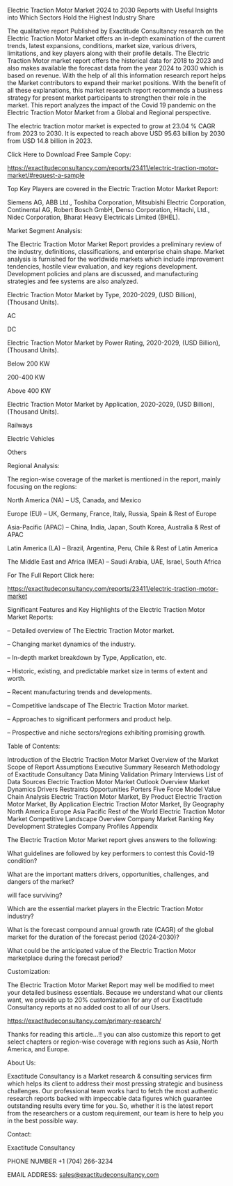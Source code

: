 Electric Traction Motor Market 2024 to 2030 Reports with Useful Insights into Which Sectors Hold the Highest Industry Share

The qualitative report Published by Exactitude Consultancy research on the Electric Traction Motor Market offers an in-depth examination of the current trends, latest expansions, conditions, market size, various drivers, limitations, and key players along with their profile details. The Electric Traction Motor market report offers the historical data for 2018 to 2023 and also makes available the forecast data from the year 2024 to 2030 which is based on revenue. With the help of all this information research report helps the Market contributors to expand their market positions. With the benefit of all these explanations, this market research report recommends a business strategy for present market participants to strengthen their role in the market. This report analyzes the impact of the Covid 19 pandemic on the Electric Traction Motor Market from a Global and Regional perspective.

The electric traction motor market is expected to grow at 23.04 % CAGR from 2023 to 2030. It is expected to reach above USD 95.63 billion by 2030 from USD 14.8 billion in 2023.

Click Here to Download Free Sample Copy:

https://exactitudeconsultancy.com/reports/23411/electric-traction-motor-market/#request-a-sample

Top Key Players are covered in the Electric Traction Motor Market Report:

Siemens AG, ABB Ltd., Toshiba Corporation, Mitsubishi Electric Corporation, Continental AG, Robert Bosch GmbH, Denso Corporation, Hitachi, Ltd., Nidec Corporation, Bharat Heavy Electricals Limited (BHEL).

Market Segment Analysis:

The Electric Traction Motor Market Report provides a preliminary review of the industry, definitions, classifications, and enterprise chain shape. Market analysis is furnished for the worldwide markets which include improvement tendencies, hostile view evaluation, and key regions development. Development policies and plans are discussed, and manufacturing strategies and fee systems are also analyzed.

Electric Traction Motor Market by Type, 2020-2029, (USD Billion), (Thousand Units).

AC

DC

Electric Traction Motor Market by Power Rating, 2020-2029, (USD Billion), (Thousand Units).

Below 200 KW

200-400 KW

Above 400 KW

Electric Traction Motor Market by Application, 2020-2029, (USD Billion), (Thousand Units).

Railways

Electric Vehicles

Others




Regional Analysis:

The region-wise coverage of the market is mentioned in the report, mainly focusing on the regions:

North America (NA) – US, Canada, and Mexico

Europe (EU) – UK, Germany, France, Italy, Russia, Spain & Rest of Europe

Asia-Pacific (APAC) – China, India, Japan, South Korea, Australia & Rest of APAC

Latin America (LA) – Brazil, Argentina, Peru, Chile & Rest of Latin America

The Middle East and Africa (MEA) – Saudi Arabia, UAE, Israel, South Africa

For The Full Report Click here:

https://exactitudeconsultancy.com/reports/23411/electric-traction-motor-market

Significant Features and Key Highlights of the Electric Traction Motor Market Reports:

– Detailed overview of The Electric Traction Motor market.

– Changing market dynamics of the industry.

– In-depth market breakdown by Type, Application, etc.

– Historic, existing, and predictable market size in terms of extent and worth.

– Recent manufacturing trends and developments.

– Competitive landscape of The Electric Traction Motor market.

– Approaches to significant performers and product help.

– Prospective and niche sectors/regions exhibiting promising growth.

Table of Contents:

Introduction of the Electric Traction Motor Market
Overview of the Market
Scope of Report
Assumptions
Executive Summary
Research Methodology of Exactitude Consultancy
Data Mining
Validation
Primary Interviews
List of Data Sources
Electric Traction Motor Market Outlook
Overview
Market Dynamics
Drivers
Restraints
Opportunities
Porters Five Force Model
Value Chain Analysis
Electric Traction Motor Market, By Product
Electric Traction Motor Market, By Application
Electric Traction Motor Market, By Geography
North America
Europe
Asia Pacific
Rest of the World
Electric Traction Motor Market Competitive Landscape
Overview
Company Market Ranking
Key Development Strategies
Company Profiles
Appendix

The Electric Traction Motor Market report gives answers to the following:

What guidelines are followed by key performers to contest this Covid-19 condition?

What are the important matters drivers, opportunities, challenges, and dangers of the market?

will face surviving?

Which are the essential market players in the Electric Traction Motor industry?

What is the forecast compound annual growth rate (CAGR) of the global market for the duration of the forecast period (2024-2030)?

What could be the anticipated value of the Electric Traction Motor marketplace during the forecast period?

Customization:

The Electric Traction Motor Market Report may well be modified to meet your detailed business essentials. Because we understand what our clients want, we provide up to 20% customization for any of our Exactitude Consultancy reports at no added cost to all of our Users.

https://exactitudeconsultancy.com/primary-research/

Thanks for reading this article...!! you can also customize this report to get select chapters or region-wise coverage with regions such as Asia, North America, and Europe.

About Us:

Exactitude Consultancy is a Market research & consulting services firm which helps its client to address their most pressing strategic and business challenges. Our professional team works hard to fetch the most authentic research reports backed with impeccable data figures which guarantee outstanding results every time for you. So, whether it is the latest report from the researchers or a custom requirement, our team is here to help you in the best possible way.

Contact:

Exactitude Consultancy

PHONE NUMBER +1 (704) 266-3234

EMAIL ADDRESS: sales@exactitudeconsultancy.com  
